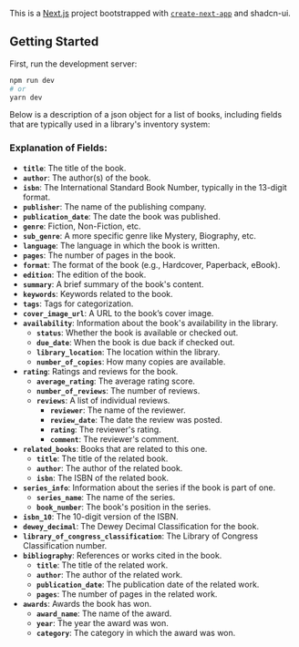 This is a [Next.js](https://nextjs.org/) project bootstrapped with [`create-next-app`](https://github.com/vercel/next.js/tree/canary/packages/create-next-app) and shadcn-ui.

## Getting Started

First, run the development server:

```bash
npm run dev
# or
yarn dev
```

Below is a description of a json object for a list of books, including fields that are typically used in a library's inventory system:

### Explanation of Fields:

- **`title`**: The title of the book.
- **`author`**: The author(s) of the book.
- **`isbn`**: The International Standard Book Number, typically in the 13-digit format.
- **`publisher`**: The name of the publishing company.
- **`publication_date`**: The date the book was published.
- **`genre`**: Fiction, Non-Fiction, etc.
- **`sub_genre`**: A more specific genre like Mystery, Biography, etc.
- **`language`**: The language in which the book is written.
- **`pages`**: The number of pages in the book.
- **`format`**: The format of the book (e.g., Hardcover, Paperback, eBook).
- **`edition`**: The edition of the book.
- **`summary`**: A brief summary of the book's content.
- **`keywords`**: Keywords related to the book.
- **`tags`**: Tags for categorization.
- **`cover_image_url`**: A URL to the book’s cover image.
- **`availability`**: Information about the book's availability in the library.
  - **`status`**: Whether the book is available or checked out.
  - **`due_date`**: When the book is due back if checked out.
  - **`library_location`**: The location within the library.
  - **`number_of_copies`**: How many copies are available.
- **`rating`**: Ratings and reviews for the book.
  - **`average_rating`**: The average rating score.
  - **`number_of_reviews`**: The number of reviews.
  - **`reviews`**: A list of individual reviews.
    - **`reviewer`**: The name of the reviewer.
    - **`review_date`**: The date the review was posted.
    - **`rating`**: The reviewer's rating.
    - **`comment`**: The reviewer's comment.
- **`related_books`**: Books that are related to this one.
  - **`title`**: The title of the related book.
  - **`author`**: The author of the related book.
  - **`isbn`**: The ISBN of the related book.
- **`series_info`**: Information about the series if the book is part of one.
  - **`series_name`**: The name of the series.
  - **`book_number`**: The book's position in the series.
- **`isbn_10`**: The 10-digit version of the ISBN.
- **`dewey_decimal`**: The Dewey Decimal Classification for the book.
- **`library_of_congress_classification`**: The Library of Congress Classification number.
- **`bibliography`**: References or works cited in the book.
  - **`title`**: The title of the related work.
  - **`author`**: The author of the related work.
  - **`publication_date`**: The publication date of the related work.
  - **`pages`**: The number of pages in the related work.
- **`awards`**: Awards the book has won.
  - **`award_name`**: The name of the award.
  - **`year`**: The year the award was won.
  - **`category`**: The category in which the award was won.
